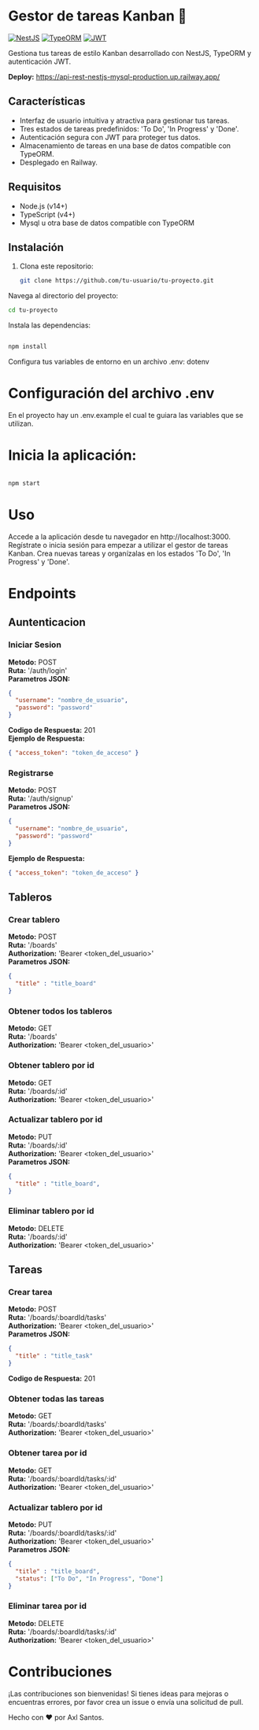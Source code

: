 # Gestor de tareas Kanban 🚀

[![NestJS](https://img.shields.io/badge/NestJS-7.0.0+-red.svg)](https://nestjs.com/)
[![TypeORM](https://img.shields.io/badge/TypeORM-5.0.0+-green.svg)](https://typeorm.io/)
[![JWT](https://img.shields.io/badge/JWT-8.0.0+-blue.svg)](https://jwt.io/)

Gestiona tus tareas de estilo Kanban desarrollado con NestJS, TypeORM y autenticación JWT.

**Deploy:** https://api-rest-nestjs-mysql-production.up.railway.app/

## Características

- Interfaz de usuario intuitiva y atractiva para gestionar tus tareas.
- Tres estados de tareas predefinidos: 'To Do', 'In Progress' y 'Done'.
- Autenticación segura con JWT para proteger tus datos.
- Almacenamiento de tareas en una base de datos compatible con TypeORM.
- Desplegado en Railway.

## Requisitos

- Node.js (v14+)
- TypeScript (v4+)
- Mysql u otra base de datos compatible con TypeORM

## Instalación

1. Clona este repositorio:

   ```bash
   git clone https://github.com/tu-usuario/tu-proyecto.git
   ```

Navega al directorio del proyecto:

```bash
cd tu-proyecto

```

Instala las dependencias:

```bash

npm install
```

Configura tus variables de entorno en un archivo .env:
dotenv

# Configuración del archivo .env

En el proyecto hay un .env.example el cual te guiara las variables que se utilizan.

# Inicia la aplicación:

```bash

npm start

```

# Uso

Accede a la aplicación desde tu navegador en http://localhost:3000.
Regístrate o inicia sesión para empezar a utilizar el gestor de tareas Kanban.
Crea nuevas tareas y organízalas en los estados 'To Do', 'In Progress' y 'Done'.

# Endpoints

## Auntenticacion

### Iniciar Sesion
**Metodo:** POST<br/>
**Ruta:** '/auth/login'<br/>
**Parametros JSON:**

```json
{
  "username": "nombre_de_usuario",
  "password": "password"
}
```

**Codigo de Respuesta:** 201<br/>
**Ejemplo de Respuesta:**

```json
{ "access_token": "token_de_acceso" }
```
### Registrarse
**Metodo:** POST<br/>
**Ruta:** '/auth/signup'<br/>
**Parametros JSON:**

```json
{
  "username": "nombre_de_usuario",
  "password": "password"
}
```
**Ejemplo de Respuesta:**

```json
{ "access_token": "token_de_acceso" }
```

## Tableros

### Crear tablero
**Metodo:** POST<br/>
**Ruta:** '/boards'<br/>
**Authorization:** 'Bearer <token_del_usuario>'<br/>
**Parametros JSON:**

```json
{
  "title" : "title_board"
}
```


### Obtener todos los tableros
**Metodo:** GET<br/>
**Ruta:** '/boards'<br/>
**Authorization:** 'Bearer <token_del_usuario>'


### Obtener tablero por id
**Metodo:** GET<br/>
**Ruta:** '/boards/:id'<br/>
**Authorization:** 'Bearer <token_del_usuario>'

### Actualizar tablero por id
**Metodo:** PUT<br/>
**Ruta:** '/boards/:id'<br/>
**Authorization:** 'Bearer <token_del_usuario>'<br/>
**Parametros JSON:**
```json
{
  "title" : "title_board",
}
```

### Eliminar tablero por id
**Metodo:** DELETE<br/>
**Ruta:** '/boards/:id'<br/>
**Authorization:** 'Bearer <token_del_usuario>'


## Tareas

### Crear tarea
**Metodo:** POST<br/>
**Ruta:** '/boards/:boardId/tasks'<br/>
**Authorization:** 'Bearer <token_del_usuario>'<br/>
**Parametros JSON:**

```json
{
  "title" : "title_task"
}
```
**Codigo de Respuesta:** 201


### Obtener todas las tareas
**Metodo:** GET<br/>
**Ruta:** '/boards/:boardId/tasks'<br/>
**Authorization:** 'Bearer <token_del_usuario>'


### Obtener tarea por id
**Metodo:** GET<br/>
**Ruta:** '/boards/:boardId/tasks/:id'<br/>
**Authorization:** 'Bearer <token_del_usuario>'

### Actualizar tablero por id
**Metodo:** PUT<br/>
**Ruta:** '/boards/:boardId/tasks/:id'<br/>
**Authorization:** 'Bearer <token_del_usuario>'<br/>
**Parametros JSON:**
```json
{
  "title" : "title_board",
  "status": ["To Do", "In Progress", "Done"]
}
```

### Eliminar tarea por id
**Metodo:** DELETE<br/>
**Ruta:** '/boards/:boardId/tasks/:id' <br/>
**Authorization:** 'Bearer <token_del_usuario>'


# Contribuciones


¡Las contribuciones son bienvenidas! Si tienes ideas para mejoras o encuentras errores, por favor crea un issue o envía una solicitud de pull.

Hecho con ❤️ por Axl Santos.
